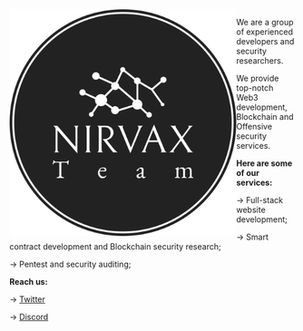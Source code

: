 <img align="left" src="profile.png" width="400">

We are a group of experienced developers and security researchers.

We provide top-notch Web3 development, Blockchain and Offensive security services. 

**Here are some of our services:**

→ Full-stack website development;

→ Smart contract development and Blockchain security research;

→ Pentest and security auditing;

**Reach us:**

→ [Twitter](https://x.com/nirvaxtm)

→ [Discord](https://discord.gg/cyberz)
